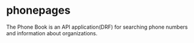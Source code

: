 # phonepages
The Phone Book is an API application(DRF) for searching phone numbers and information about organizations.
